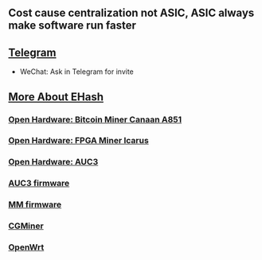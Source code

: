 ## Cost cause centralization not ASIC, ASIC always make software run faster

## <a href="https://t.me/EHashPublic">Telegram</a>
- WeChat: Ask in Telegram for invite

## <a href="http://wiki.ehash.org">More About EHash</a>


### <a href="https://github.com/EHash/Open-Hardware-Canaan-A851-A3210M">Open Hardware: Bitcoin Miner Canaan A851</a>

### <a href="https://github.com/EHash/Icarus">Open Hardware: FPGA Miner Icarus</a>

### <a href="https://github.com/EHash/Open-Hardware-Canaan-AUC3">Open Hardware: AUC3</a>

### <a href="https://github.com/EHash/Avalon-USB2IIC-Converter-3">AUC3 firmware</a>

### <a href="https://github.com/Canaan-Creative/MM">MM firmware</a>

### <a href="https://github.com/ckolivas/cgminer">CGMiner</a>

### <a href="https://github.com/openwrt/openwrt">OpenWrt</a>
